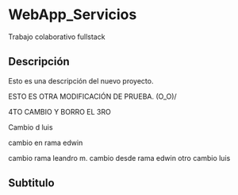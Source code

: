 # WebApp_Servicios
Trabajo colaborativo fullstack

## Descripción
Esto es una descripción del nuevo proyecto.

ESTO ES OTRA MODIFICACIÓN DE PRUEBA. \(O_O)/


4TO CAMBIO Y BORRO EL 3RO

Cambio d luis

cambio en rama edwin

cambio rama leandro m.
cambio desde rama edwin
otro cambio luis

## Subtitulo
